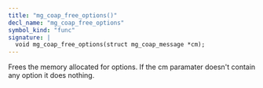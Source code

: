 ```yaml
---
title: "mg_coap_free_options()"
decl_name: "mg_coap_free_options"
symbol_kind: "func"
signature: |
  void mg_coap_free_options(struct mg_coap_message *cm);
---
```


Frees the memory allocated for options.
If the cm paramater doesn't contain any option it does nothing. 

